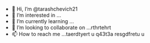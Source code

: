 - 👋 Hi, I’m @tarashchevich21
- 👀 I’m interested in ...
- 🌱 I’m currently learning ...
- 💞️ I’m looking to collaborate on ...rthrtehrt
- 📫 How to reach me ...taerdtyert u
 q43t3a resgdfretu u
<!---dtyj tyou
tarashchevich21/tarashchevich21 is a ✨ special ✨ repository because its `README.md` (this file) appears on your GitHub profile.
You can click the Preview link to take a look at your changes.
--->
